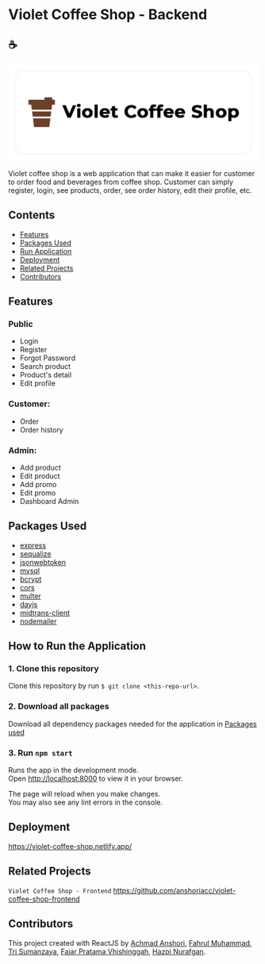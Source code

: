 # Violet Coffee Shop - Backend

## ☕

![Banner](public/github-banner.png)

Violet coffee shop is a web application that can make it easier for customer to order food and beverages from coffee shop. Customer can simply register, login, see products, order, see order history, edit their profile, etc.

## Contents

- [Features](#features)
- [Packages Used](#packages-used)
- [Run Application](#run-application)
- [Deployment](#deployment)
- [Related Projects](#related-projects)
- [Contributors](#contributors)

## Features

### Public

- Login
- Register
- Forgot Password
- Search product
- Product's detail
- Edit profile

### Customer:

- Order
- Order history

### Admin:

- Add product
- Edit product
- Add promo
- Edit promo
- Dashboard Admin

## Packages Used

- [express](https://www.npmjs.com/package/express)
- [sequalize](https://www.npmjs.com/package/sequelize)
- [jsonwebtoken](https://www.npmjs.com/package/jsonwebtoken)
- [mysql](https://www.npmjs.com/package/mysql)
- [bcrypt](https://www.npmjs.com/package/bcrypt)
- [cors](https://www.npmjs.com/package/cors)
- [multer](https://www.npmjs.com/package/multer)
- [dayjs](https://www.npmjs.com/package/dayjs)
- [midtrans-client](https://www.npmjs.com/package/midtrans-client)
- [nodemailer](https://www.npmjs.com/package/midtrans-client)

## How to Run the Application

### 1. Clone this repository

Clone this repository by run `$ git clone <this-repo-url>`.

### 2. Download all packages

Download all dependency packages needed for the application in [Packages used](#packages-used)

### 3. Run `npm start`

Runs the app in the development mode.\
Open [http://localhost:8000](http://localhost:8000) to view it in your browser.

The page will reload when you make changes.\
You may also see any lint errors in the console.

## Deployment

<https://violet-coffee-shop.netlify.app/>

## Related Projects

`Violet Coffee Shop - Frontend` <https://github.com/anshoriacc/violet-coffee-shop-frontend>

## Contributors

This project created with ReactJS by [Achmad Anshori](https://github.com/anshoriacc), [Fahrul Muhammad](https://github.com/fahrul-muhammad), [Tri Sumanzaya](https://github.com/Trisumanzaya93), [Fajar Pratama Vhishinggah](https://github.com/ikehikeh151), [Hazpi Nurafgan](https://github.com/Hazgn).
